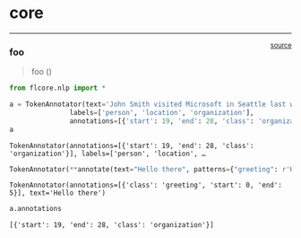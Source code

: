 # core


<!-- WARNING: THIS FILE WAS AUTOGENERATED! DO NOT EDIT! -->

------------------------------------------------------------------------

<a href="https://github.com/FrLars21/flcore/blob/main/flcore/core.py#L9"
target="_blank" style="float:right; font-size:smaller">source</a>

### foo

>  foo ()

``` python
from flcore.nlp import *
```

``` python
a = TokenAnnotator(text='John Smith visited Microsoft in Seattle last week.', 
               labels=['person', 'location', 'organization'],
               annotations=[{'start': 19, 'end': 28, 'class': 'organization'}])
a
```

    TokenAnnotator(annotations=[{'start': 19, 'end': 28, 'class': 'organization'}], labels=['person', 'location', …

``` python
TokenAnnotator(**annotate(text="Hello there", patterns={"greeting": r'Hi|Hello'}))
```

    TokenAnnotator(annotations=[{'class': 'greeting', 'start': 0, 'end': 5}], text='Hello there')

``` python
a.annotations
```

    [{'start': 19, 'end': 28, 'class': 'organization'}]
